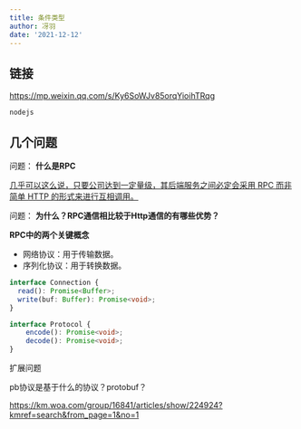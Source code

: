 ```yaml
---
title: 条件类型
author: 冴羽
date: '2021-12-12'
---
```


## 链接

https://mp.weixin.qq.com/s/Ky6SoWJv85orqYioihTRqg

`nodejs`

## 几个问题



问题： **什么是RPC**



<u>几乎可以这么说，只要公司达到一定量级，其后端服务之间必定会采用 RPC 而非简单 HTTP 的形式来进行互相调用。</u>



问题： **为什么？RPC通信相比较于Http通信的有哪些优势？**





**RPC中的两个关键概念**



- 网络协议：用于传输数据。
- 序列化协议：用于转换数据。



```typescript
interface Connection {
  read(): Promise<Buffer>;
  write(buf: Buffer): Promise<void>;
}

```



```typescript
interface Protocol {
    encode(): Promise<void>;
    decode(): Promise<void>;
}
```





扩展问题



pb协议是基于什么的协议？protobuf？

https://km.woa.com/group/16841/articles/show/224924?kmref=search&from_page=1&no=1



















